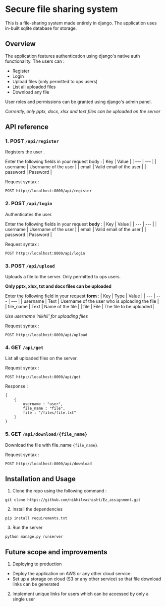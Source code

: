 # Secure file sharing system 

This is a file-sharing system made entirely in django. The application uses in-built sqlite database for storage.

## Overview

The application features authentication using django's native auth functionality. 
The users can :
- Register
- Login
- Upload files (only permitted to ops users)
- List all uploaded files
- Download any file

User roles and permissions can be granted using django's admin panel. 

*Currently, only pptx, docx, xlsx and text files can be uploaded on the server*

## API reference

### 1. POST ```/api/register```
Registers the user .

Enter the following fields in your request body : 
| Key | Value | 
| --- | --- |
| username | Username of the user |
| email | Valid email of the user |
| password | Password |

Request syntax : 
```
POST http://localhost:8000/api/register
```

### 2. POST ```/api/login```
Authenticates the user. 

Enter the following fields in your request **body** : 
| Key | Value | 
| --- | --- |
| username | Username of the user |
| email | Valid email of the user |
| password | Password |

Request syntax : 
```
POST http://localhost:8000/api/login
```

### 3. POST ```/api/upload```
Uploads a file to the server. Only permitted to ops users.

**Only pptx, xlsx, txt and docx files can be uploaded**

Enter the following field in your request **form** : 
| Key | Type | Value |
| --- | --- | --- |
| username | Text | Username of the user who is uploading the file |
| file_name | Text | Name of the file |
| file | File | The file to be uploaded |

*Use username 'nikhil' for uploading files*

Request syntax : 
```
POST http://localhost:8000/api/upload
```

### 4. GET ```/api/get```
List all uploaded files on the server.

Request syntax : 
```
POST http://localhost:8000/api/get
```
Response : 
```
{
    {
        username : "user",
        file_name : "file",
        file : "/files/file.txt"
    } 
}
```

### 5. GET ```/api/download/{file_name}```
Download the file with file_name ```{file_name}```.

Request syntax :
```
POST http://localhost:8000/api/download
```
## Installation and Usage
1. Clone the repo using the following command : 
```
git clone https://github.com/nikhilvashisht/Ez_assignment.git
```

2. Install the dependencies 
```
pip install requirements.txt
```
3. Run the server
```
python manage.py runserver
```
## Future scope and improvements
1. Deploying to production
- Deploy the application on AWS or any other cloud service. 
- Set up a storage on cloud (S3 or any other service) so that file download links can be generated

2. Implement unique links for users which can be accessed by only a single user

